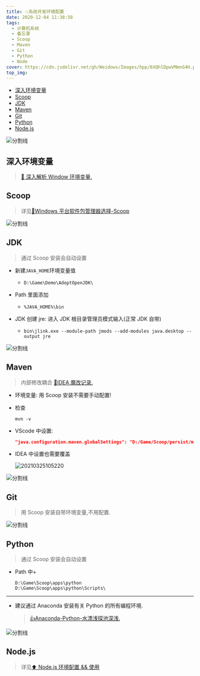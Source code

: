 ```yaml
---
title: 💥系统开发环境配置
date: 2020-12-04 11:38:58
tags:
  - 计算机系统
  - 备忘录
  - Scoop
  - Maven
  - Git
  - Python
  - Node
cover: https://cdn.jsdelivr.net/gh/Weidows/Images/hpp/6XQhlDpwVMmnG4H.png
top_img:
---
```


<!--
 * @Author: Weidows
 * @Date: 2020-12-04 11:38:58
 * @LastEditors: Weidows
 * @LastEditTime: 2021-05-20 13:17:23
 * @FilePath: \Weidowsd:\Game\Github\Blog-private\source\_posts\system\system_variable.md
 * @Description:
-->

- [深入环境变量](#深入环境变量)
- [Scoop](#scoop)
- [JDK](#jdk)
- [Maven](#maven)
- [Git](#git)
- [Python](#python)
- [Node.js](#nodejs)

![分割线](https://cdn.jsdelivr.net/gh/Weidows/Images/img/divider.png)

## 深入环境变量

> [🎇 深入解析 Window 环境变量.](../深入环境变量)

## Scoop

> 详见[🙌Windows 平台软件包管理器选择-Scoop](../../tools/Scoop)

![分割线](https://cdn.jsdelivr.net/gh/Weidows/Images/img/divider.png)

## JDK

> 通过 Scoop 安装会自动设置

- 新建`JAVA_HOME`环境变量值
  - `D:\Game\Demo\AdoptOpenJDK\`
- Path 里面添加
  - `%JAVA_HOME%\bin`
- JDK 创建 jre: 进入 JDK 根目录管理员模式输入(正常 JDK 自带)

  - `bin\jlink.exe --module-path jmods --add-modules java.desktop --output jre`

![分割线](https://cdn.jsdelivr.net/gh/Weidows/Images/img/divider.png)

## Maven

> 内部修改耦合 [🎉IDEA 魔改记录.](../../tools/IDEA/Modification#maven)

- 环境变量: 用 Scoop 安装不需要手动配置!

- 检查

  ```shell
  mvn -v
  ```

- VScode 中设置:

  ```json
  "java.configuration.maven.globalSettings": "D:/Game/Scoop/persist/maven/conf/settings.xml",
  ```

- IDEA 中设置也需要覆盖

  <img src="https://cdn.jsdelivr.net/gh/Weidows/Images/hpp/20210325105220.png" alt="20210325105220" />

![分割线](https://cdn.jsdelivr.net/gh/Weidows/Images/img/divider.png)

## Git

> 用 Scoop 安装自带环境变量,不用配置.

![分割线](https://cdn.jsdelivr.net/gh/Weidows/Images/img/divider.png)

## Python

> 通过 Scoop 安装会自动设置

- Path 中+
  ```
  D:\Game\Scoop\apps\python
  D:\Game\Scoop\apps\python\Scripts\
  ```

---

- 建议通过 Anaconda 安装有关 Python 的所有编程环境.

  > [👍Anaconda-Python-水漂浅探池深浅.](../../tools/anaconda)

![分割线](https://cdn.jsdelivr.net/gh/Weidows/Images/img/divider.png)

## Node.js

> 详见[⬆ Node.js 环境配置 && 使用](../../Web/Node/node)
